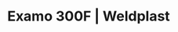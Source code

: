 ---
Filename: "examo-300f"
Link: "file:/Users/vinayakpatel/Downloads/www.weldplast.cz/examo-300f"
product_name: "EXAMO 300F USB230 V / 200 W, výstup USB"
product_id: "Obj. číslo:139.059"
title: "Examo 300F | Weldplast"
product_desc: "Je svár těsný a vydrží požadované trhací, tahové a střižné namáhání? Odpovědi poskytne zkušební zařízení Leister EXAMO přímo na staveništi – snadno, rychle a spolehlivě.Mobilní verze navržená pro práci přímo na staveništíchPraktický, výkonný, lehkýDigitální displej zobrazuje tažnost, maximální sílu odporu a tržnou sílu materiálu, rychlost a polohu testování.Volitelně pro geotextilie"
product_specs: "Značka konformity, Značka schválení, Třída ochrany I, NapětíV~230, PříkonW200, FrekvenceHz50 / 60, Rozměry (D x Š x V)mm750 x 270 x 190 (box: 1050 x 270 x 190), Hmotnostkg14, USB paměťAno, Tloušťka vzorkummmax. 7, Šířka vzorkummmax. 40 (volitelně 60), Rozsahmm300, Rozevření čelistímm5 - 300, Rychlost testovánímm/min10 - 300, Snímač sílyAno, Tahové zatíženíN4000"
product_downloads: "EXAMO - manuál SK stáhnout , EXAMO - manuál stáhnout , EXAMO - produktový list stáhnout"
href: "https://www.weldplast.cz/files/examo-manual-sk.pdf, https://www.weldplast.cz/files/examo-manual-sk.pdf, https://www.weldplast.cz/files/examo-manual-cz.pdf, https://www.weldplast.cz/files/examo-manual-cz.pdf, https://www.weldplast.cz/files/examo-usb-produktovy-list-leister.pdf, https://www.weldplast.cz/files/examo-usb-produktovy-list-leister.pdf"
p_desc_2: "Je svár těsný a vydrží požadované trhací, tahové a střižné namáhání? Odpovědi poskytne zkušební zařízení Leister EXAMO přímo na staveništi – snadno, rychle a spolehlivě.Mobilní verze navržená pro práci přímo na staveništíchPraktický, výkonný, lehkýDigitální displej zobrazuje tažnost, maximální sílu odporu a tržnou sílu materiálu, rychlost a polohu testování.Volitelně pro geotextilie"
accessories: "Nůžky zkušebních vzorků20 mm x 150 mmEXAMO 600F USB230 V / 200 W, výstup USB"
similar_products: ""
---